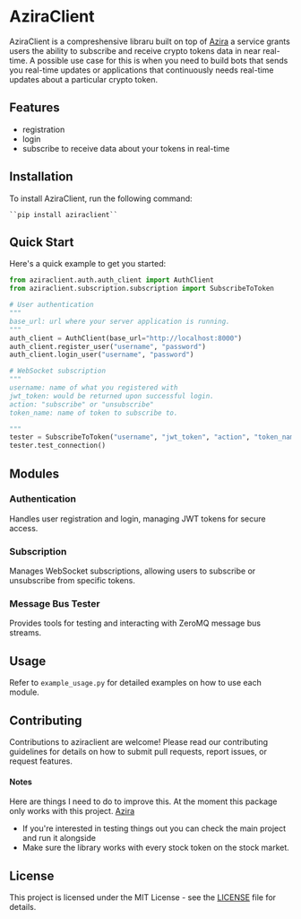 # AziraClient

AziraClient is a compreshensive libraru built on top of [Azira](https://github.com/manny-uncharted/Azira) a service grants users the ability to subscribe and receive crypto tokens data in near real-time. A possible use case for this is when you need to build bots that sends you real-time updates or applications that continuously needs real-time updates about a particular crypto token.

## Features

* registration
* login
* subscribe to receive data about your tokens in real-time

## Installation

To install AziraClient, run the following command:

    ``pip install aziraclient``

## Quick Start

Here's a quick example to get you started:

```python
from aziraclient.auth.auth_client import AuthClient
from aziraclient.subscription.subscription import SubscribeToToken

# User authentication
"""
base_url: url where your server application is running.
"""
auth_client = AuthClient(base_url="http://localhost:8000")
auth_client.register_user("username", "password")
auth_client.login_user("username", "password")

# WebSocket subscription
"""
username: name of what you registered with
jwt_token: would be returned upon successful login.
action: "subscribe" or "unsubscribe"
token_name: name of token to subscribe to.

"""
tester = SubscribeToToken("username", "jwt_token", "action", "token_name")
tester.test_connection()

```

## Modules

### Authentication

Handles user registration and login, managing JWT tokens for secure access.

### Subscription

Manages WebSocket subscriptions, allowing users to subscribe or unsubscribe from specific tokens.

### Message Bus Tester

Provides tools for testing and interacting with ZeroMQ message bus streams.

## Usage

Refer to `example_usage.py` for detailed examples on how to use each module.

## Contributing

Contributions to aziraclient are welcome! Please read our contributing guidelines for details on how to submit pull requests, report issues, or request features.

#### Notes

Here are things I need to do to improve this. At the moment this package only works with this project. [Azira](https://github.com/manny-uncharted/Azira)

* If you're interested in testing things out you can check the main project and run it alongside
* Make sure the library works with every stock token on the stock market.

## License

This project is licensed under the MIT License - see the [LICENSE](LICENSE) file for details.
